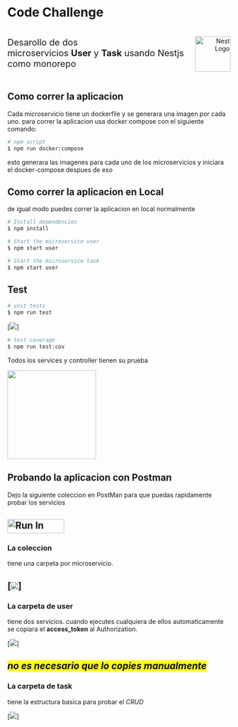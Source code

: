# Code Challenge

<div style="display:flex;align-items:flex-end;">
<p style="font-size: 20px">Desarollo de dos microservicios&nbsp;<b>User</b>&nbsp;y&nbsp;<b>Task</b>&nbsp;usando Nestjs como monorepo</p>

<p align="right" style="margin-left:auto;">
  <a href="http://nestjs.com/" target="blank"><img src="https://nestjs.com/img/logo-small.svg" width="80" alt="Nest Logo" /></a>
</p>
</div>

## Como correr la aplicacion

Cada microservicio tiene un dockerfile y se generara una imagen por cada uno.
para correr la aplicacion usa docker compose con el siguiente comando:

```bash
# npm script
$ npm run docker:compose
```

esto generara las imagenes para cada uno de los microservicios y iniciara el docker-compose despues de eso

## Como correr la aplicacion en Local

de igual modo puedes correr la aplicacion en local normalmente

```bash
# Install dependencies
$ npm install

# Start the microservice user
$ npm start user

# Start the microservice task
$ npm start user
```

## Test

```bash
# unit tests
$ npm run test
```

[<img src="./.git/test.png">]

```bash
# test coverage
$ npm run test:cov
```

Todos los services y controller tienen su prueba

<img src="./.git/cov.png" width="200" />

## Probando la aplicacion con Postman

Dejo la siguiente coleccion en PostMan para que puedas rapidamente probar los servicios

## [<img src="https://run.pstmn.io/button.svg" alt="Run In Postman" style="width: 128px; height: 32px;">](https://app.getpostman.com/run-collection/3968266-8c95f753-5973-4c1d-9bc4-4114ffddccaf?action=collection%2Ffork&source=rip_markdown&collection-url=entityId%3D3968266-8c95f753-5973-4c1d-9bc4-4114ffddccaf%26entityType%3Dcollection%26workspaceId%3D953d08df-9a33-4dd0-a219-09d80eec3642)

### La coleccion

tiene una carpeta por microservicio.

## [<img src="./.git/folders.png">]

### La carpeta de user

tiene dos servicios. cuando ejecutes cualquiera de ellos automaticamente se copiara el **access_token** al Authorization.

[<img src="./.git/user.png">]

## <mark>_no es necesario que lo copies manualmente_</mark>

### La carpeta de task

tiene la estructura basica para probar el _CRUD_

[<img src="./.git/task.png">]
